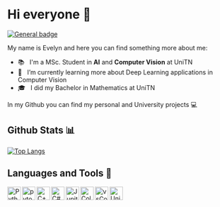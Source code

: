# Hi everyone 👋

[![General badge](https://img.shields.io/badge/LinkedIn-0077B5?style=for-the-badge&logo=linkedin&logoColor=white)](https://www.linkedin.com/in/evelynturri/)

My name is Evelyn and here you can find something more about me: 
- 📚 &nbsp; I'm a MSc. Student in **AI** and **Computer Vision** at UniTN
- 🌱 &nbsp; I’m currently learning more about Deep Learning applications in Computer Vision
- 🎓 &nbsp; I did my Bachelor in Mathematics at UniTN

In my Github you can find my personal and University projects 💻




## Github Stats 📊 
[![Top Langs](https://github-readme-stats.vercel.app/api/top-langs/?username=evelynturri&layout=compact)](https://github.com/evelynturri)


## Languages and Tools 🔨
<a href="https://www.python.org" target="_blank"><img align="left" alt="Python" height ="30px" src="https://cdn.jsdelivr.net/gh/devicons/devicon/icons/python/python-original.svg"></a>
<a href="https://pytorch.org/" target="_blank"> <img align="left" src="https://cdn.jsdelivr.net/gh/devicons/devicon/icons/pytorch/pytorch-original.svg" alt="pytorch" height="30px"/> </a> 
<a href="https://cplusplus.com/" target="_blank"><img align="left" alt="C++" height ="30px" src="https://cdn.jsdelivr.net/gh/devicons/devicon/icons/cplusplus/cplusplus-original.svg"></a>
<a href="https://learn.microsoft.com/it-it/dotnet/csharp/" target="_blank"><img align="left" alt="C#" height ="30px" src="https://cdn.jsdelivr.net/gh/devicons/devicon/icons/csharp/csharp-original.svg"></a>
<a href="https://jupyter.org/" target="_blank"><img align="left" alt="Jupiter" height ="30px" src="https://cdn.jsdelivr.net/gh/devicons/devicon/icons/jupyter/jupyter-original-wordmark.svg"></a>
<a href="https://colab.research.google.com/" target="_blank"><img align="left" alt="Colab" height ="30px" src="https://upload.wikimedia.org/wikipedia/commons/thumb/d/d0/Google_Colaboratory_SVG_Logo.svg/1600px-Google_Colaboratory_SVG_Logo.svg.png?20221103151432"></a>
<a href="https://code.visualstudio.com/" target="_blank"><img align="left" alt="vsCode" height ="30px" src="https://cdn.jsdelivr.net/gh/devicons/devicon/icons/vscode/vscode-original.svg"></a>
<a href="https://unity.com/" target="_blank"><img align="left" alt="Unity" height ="30px" src="https://cdn.jsdelivr.net/gh/devicons/devicon/icons/unity/unity-original.svg"></a>



<!--
**evelynturri/evelynturri** is a ✨ _special_ ✨ repository because its `README.md` (this file) appears on your GitHub profile.

Here are some ideas to get you started:

- 🔭 I’m currently working on ...
- 🌱 I’m currently learning ...
- 👯 I’m looking to collaborate on ...
- 🤔 I’m looking for help with ...
- 💬 Ask me about ...
- 📫 How to reach me: ...
- 😄 Pronouns: ...
- ⚡ Fun fact: ...
-->


